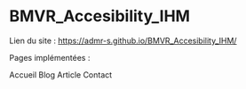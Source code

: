# BMVR_Accesibility_IHM

Lien du site : 
https://admr-s.github.io/BMVR_Accesibility_IHM/

Pages implémentées : 

Accueil
Blog
Article
Contact
